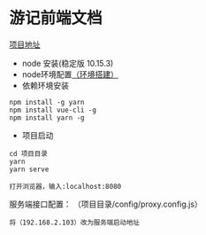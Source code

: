 # 游记前端文档

[项目地址](https://github.com/sausage-team/ob_web_510)

* node 安装(稳定版 10.15.3)
* node环境配置[（环境搭建）](https://www.cnblogs.com/liuqiyun/p/8133904.html)
* 依赖环境安装
```
npm install -g yarn
npm install vue-cli -g
npm install yarn -g
```

* 项目启动
```
cd 项目目录
yarn
yarn serve

打开浏览器，输入:localhost:8080
```

服务端接口配置：
（项目目录/config/proxy.config.js）

    将（192.168.2.103）改为服务端启动地址
